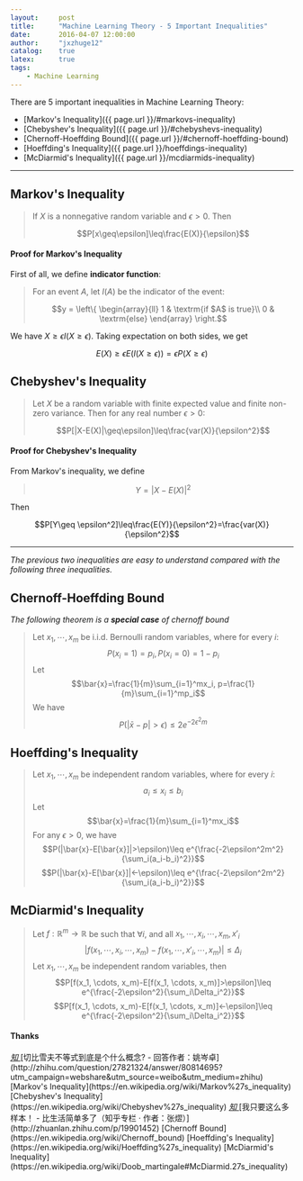 ```yaml
---
layout:     post
title:      "Machine Learning Theory - 5 Important Inequalities"
date:       2016-04-07 12:00:00
author:     "jxzhuge12"
catalog:    true
latex:      true
tags:
    - Machine Learning
---
```


There are 5 important inequalities in Machine Learning Theory:

* [Markov's Inequality]({{ page.url }}/#markovs-inequality)
* [Chebyshev's Inequality]({{ page.url }}/#chebyshevs-inequality)
* [Chernoff-Hoeffding Bound]({{ page.url }}/#chernoff-hoeffding-bound)
* [Hoeffding's Inequality]({{ page.url }}/hoeffdings-inequality)
* [McDiarmid's Inequality]({{ page.url }}/mcdiarmids-inequality)

---

## Markov's Inequality

> If $X$ is a nonnegative random variable and $\epsilon>0$. Then
>
> $$P[x\geq\epsilon]\leq\frac{E(X)}{\epsilon}$$

#### Proof for Markov's Inequality

First of all, we define **indicator function**:

> For an event $A$, let $I(A)$ be the indicator of the event:
>
> $$y = \left\{ \begin{array}{ll}
1 & \textrm{if $A$ is true}\\
0 & \textrm{else}
\end{array} \right.$$

We have $X\geq\epsilon I(X\geq\epsilon)$. Taking expectation on both sides, we get

$$E(X)\geq\epsilon E(I(X\geq\epsilon))=\epsilon P(X\geq\epsilon)$$

## Chebyshev's Inequality

> Let $X$ be a random variable with finite expected value and finite non-zero variance. Then for any real number $\epsilon>0$:
>
> $$P[|X-E(X)|\geq\epsilon]\leq\frac{var(X)}{\epsilon^2}$$

#### Proof for Chebyshev's Inequality

From Markov's inequality, we define

> $$Y=|X-E(X)|^2$$

Then

$$P[Y\geq \epsilon^2]\leq\frac{E(Y)}{\epsilon^2}=\frac{var(X)}{\epsilon^2}$$

---
_The previous two inequalities are easy to understand compared with the following three inequalities._

## Chernoff-Hoeffding Bound

_The following theorem is a **special case** of chernoff bound_

> Let $x_1, \cdots, x_m$ be i.i.d. Bernoulli random variables, where for every $i$:
> $$P(x_i=1)=p_i, P(x_i=0)=1-p_i$$
> Let
> $$\bar{x}=\frac{1}{m}\sum_{i=1}^mx_i, p=\frac{1}{m}\sum_{i=1}^mp_i$$
> We have
> $$P(|\bar{x}-p|>\epsilon)\leq 2e^{-2\epsilon^2m}$$

## Hoeffding's Inequality

> Let $x_1, \cdots, x_m$ be independent random variables, where for every $i$:
> $$a_i\leq x_i\leq b_i$$
> Let
> $$\bar{x}=\frac{1}{m}\sum_{i=1}^mx_i$$
> For any $\epsilon>0$, we have
> $$P(|\bar{x}-E[\bar{x}]|>\epsilon)\leq e^{\frac{-2\epsilon^2m^2}{\sum_i(a_i-b_i)^2}}$$
> $$P(|\bar{x}-E[\bar{x}]|<-\epsilon)\leq e^{\frac{-2\epsilon^2m^2}{\sum_i(a_i-b_i)^2}}$$

## McDiarmid's Inequality

> Let $f:\mathbb{R}^m\rightarrow\mathbb{R}$ be such that $\forall i$, and all $x_1, \cdots, x_i, \cdots, x_m, x'_i$
> $$|f(x_1, \cdots, x_i, \cdots, x_m)-f(x_1, \cdots, x'_i, \cdots, x_m)|\leq\Delta_i$$
> Let $x_1, \cdots, x_m$ be independent random variables, then
> $$P[f(x_1, \cdots, x_m)-E[f(x_1, \cdots, x_m)]>\epsilon]\leq e^{\frac{-2\epsilon^2}{\sum_i\Delta_i^2}}$$
> $$P[f(x_1, \cdots, x_m)-E[f(x_1, \cdots, x_m)]<-\epsilon]\leq e^{\frac{-2\epsilon^2}{\sum_i\Delta_i^2}}$$

#### Thanks

<a target="_blank" href="http://zhihu.com/question/27821324/answer/80814695?utm_campaign=webshare&amp;utm_source=weibo&amp;utm_medium=zhihu">
    <span class="fa-stack fa-lg">
        <i class="fa fa-circle fa-stack-2x"></i>
        <i class="fa fa-stack-1x fa-inverse">知</i>
    </span>
</a>[切比雪夫不等式到底是个什么概念? - 回答作者：姚岑卓](http://zhihu.com/question/27821324/answer/80814695?utm_campaign=webshare&amp;utm_source=weibo&amp;utm_medium=zhihu)

<a target="_blank" href="https://en.wikipedia.org/wiki/Markov%27s_inequality">
    <span class="fa-stack fa-lg">
        <i class="fa fa-circle fa-stack-2x"></i>
        <i class="fa fa-wikipedia-w fa-stack-1x fa-inverse"></i>
    </span>
</a>[Markov's Inequality](https://en.wikipedia.org/wiki/Markov%27s_inequality)

<a target="_blank" href="https://en.wikipedia.org/wiki/Chebyshev%27s_inequality">
    <span class="fa-stack fa-lg">
        <i class="fa fa-circle fa-stack-2x"></i>
        <i class="fa fa-wikipedia-w fa-stack-1x fa-inverse"></i>
    </span>
</a>[Chebyshev's Inequality](https://en.wikipedia.org/wiki/Chebyshev%27s_inequality)

<a target="_blank" href="http://zhuanlan.zhihu.com/p/19901452">
    <span class="fa-stack fa-lg">
        <i class="fa fa-circle fa-stack-2x"></i>
        <i class="fa fa-stack-1x fa-inverse">知</i>
    </span>
</a>[我只要这么多样本！ - 比生活简单多了（知乎专栏 · 作者：张熤）](http://zhuanlan.zhihu.com/p/19901452)

<a target="_blank" href="https://en.wikipedia.org/wiki/Chernoff_bound">
    <span class="fa-stack fa-lg">
        <i class="fa fa-circle fa-stack-2x"></i>
        <i class="fa fa-wikipedia-w fa-stack-1x fa-inverse"></i>
    </span>
</a>[Chernoff Bound](https://en.wikipedia.org/wiki/Chernoff_bound)

<a target="_blank" href="https://en.wikipedia.org/wiki/Hoeffding%27s_inequality">
    <span class="fa-stack fa-lg">
        <i class="fa fa-circle fa-stack-2x"></i>
        <i class="fa fa-wikipedia-w fa-stack-1x fa-inverse"></i>
    </span>
</a>[Hoeffding's Inequality](https://en.wikipedia.org/wiki/Hoeffding%27s_inequality)

<a target="_blank" href="https://en.wikipedia.org/wiki/Doob_martingale#McDiarmid.27s_inequality">
    <span class="fa-stack fa-lg">
        <i class="fa fa-circle fa-stack-2x"></i>
        <i class="fa fa-wikipedia-w fa-stack-1x fa-inverse"></i>
    </span>
</a>[McDiarmid's Inequality](https://en.wikipedia.org/wiki/Doob_martingale#McDiarmid.27s_inequality)